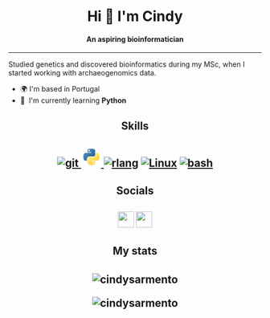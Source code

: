 <h1 align="center">Hi 👋 I'm Cindy</h1>
<h4 align="center">An aspiring bioinformatician</h4>

-------------------------

Studied genetics and discovered bioinformatics during my MSc, when I started working with archaeogenomics data.

* 🌍  I'm based in Portugal  
* 🌱  I'm currently learning **Python**    

<h2 align="center">Skills<h2/>

<p align="center">
<a href="https://git-scm.com/" target="_blank" rel="noreferrer"> <img src="https://www.vectorlogo.zone/logos/git-scm/git-scm-icon.svg" alt="git" width="40" height="40"/> </a> 
<a href="https://www.python.org" target="_blank" rel="noreferrer"> <img src="https://raw.githubusercontent.com/devicons/devicon/master/icons/python/python-original.svg" alt="python" width="40" height="40"/> </a>
<a href="https://www.r-project.org/" target="_blank" rel="noreferrer"><img src="https://raw.githubusercontent.com/danielcranney/readme-generator/main/public/icons/skills/rlang-colored.svg" width="36" height="36" alt="rlang" /></a>
<a href="https://www.linux.org" target="_blank" rel="noreferrer"><img src="https://raw.githubusercontent.com/danielcranney/readme-generator/main/public/icons/skills/linux-colored.svg" width="36" height="36" alt="Linux" /></a>
<a href="https://www.gnu.org/software/bash/" target="_blank" rel="noreferrer"> <img src="https://www.vectorlogo.zone/logos/gnu_bash/gnu_bash-icon.svg" alt="bash" width="40" height="40"/></a>
</p>


<h2 align="center">Socials<h2/>

<p align="center"> <a href="https://www.github.com/cindysarmento" target="_blank" rel="noreferrer"><img src="https://raw.githubusercontent.com/danielcranney/readme-generator/main/public/icons/socials/github.svg" width="32" height="32" /></a> <a href="https://www.linkedin.com/in/cindysarmento" target="_blank" rel="noreferrer"><img src="https://raw.githubusercontent.com/danielcranney/readme-generator/main/public/icons/socials/linkedin.svg" width="32" height="32" /></a></p>

<h2 align="center">My stats<h2/>

<p align="center"> <img align="center" src="https://github-readme-stats.vercel.app/api?username=cindysarmento&show_icons=true&theme=highcontrast&locale=en" alt="cindysarmento" />
</p>
<p align="center"> <img align="center" src="https://github-readme-streak-stats.herokuapp.com/?user=cindysarmento&theme=highcontrast" alt="cindysarmento" />
</p>
